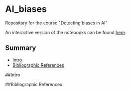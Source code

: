 # AI_biases
Repository for the course "Detecting biases in AI"

An interactive version of the notebooks can be found [here](https://mybinder.org/v2/gh/bmaz/AI_biases/HEAD). 

## Summary
* [Intro](#intro)
* [Bibliographic References](#bibliographic_references)

##Intro

##Bibliographic References
